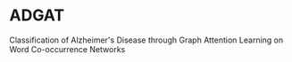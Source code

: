 # ADGAT
Classification of Alzheimer's Disease through Graph Attention Learning on Word Co-occurrence Networks
